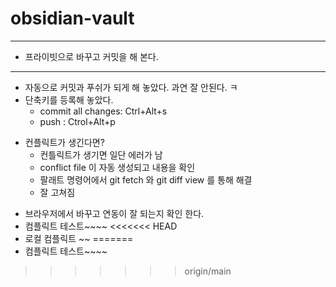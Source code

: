 # obsidian-vault

- - - 
- 프라이빗으로 바꾸고 커밋을 해 본다.
- - -
- 자동으로 커밋과 푸쉬가 되게 해 놓았다. 과연 잘 안된다. ㅋ 
- 단축키를 등록해 놓았다. 
	- commit all changes: Ctrl+Alt+s 
	- push : Ctrol+Alt+p
* 컨플릭트가 생긴다면?
	* 컨틀릭트가 생기면 일단 에러가 남
	* conflict file 이 자동 생성되고 내용을 확인
	* 팔래트 명령어에서 git fetch 와 git diff view 를 통해 해결
	* 잘 고쳐짐
- 브라우저에서 바꾸고 연동이 잘 되는지 확인 한다.
- 컴플릭트 테스트~~~~
<<<<<<< HEAD
- 로컬 컴플릭트 ~~
=======
- 컴플릭트 테스트~~~~
>>>>>>> origin/main
